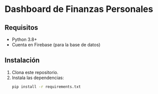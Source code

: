 # Dashboard de Finanzas Personales

## Requisitos
- Python 3.8+
- Cuenta en Firebase (para la base de datos)

## Instalación
1. Clona este repositorio.
2. Instala las dependencias:
   ```bash
   pip install -r requirements.txt
